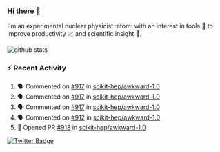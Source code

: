 ### Hi there 👋 

I'm an experimental nuclear physicist :atom: with an interest in tools :wrench: to improve productivity :chart_with_upwards_trend: and scientific insight :telescope:.

![github stats](https://github-readme-stats.vercel.app/api?username=agoose77&show_icons=true&hide_rank=true&hide_title=true&bg_color=30,e76445,904e95&text_color=efe3ec&icon_color=efe3ec)
<!--
**agoose77/agoose77** is a ✨ _special_ ✨ repository because its `README.md` (this file) appears on your GitHub profile.

Here are some ideas to get you started:

- 🔭 I’m currently working on ...
- 🌱 I’m currently learning ...
- 👯 I’m looking to collaborate on ...
- 🤔 I’m looking for help with ...
- 💬 Ask me about ...
- 📫 How to reach me: ...
- 😄 Pronouns: ...
- ⚡ Fun fact: ...
-->

### :zap: Recent Activity
<!--START_SECTION:activity-->
1. 🗣 Commented on [#917](https://github.com/scikit-hep/awkward-1.0/issues/917) in [scikit-hep/awkward-1.0](https://github.com/scikit-hep/awkward-1.0)
2. 🗣 Commented on [#917](https://github.com/scikit-hep/awkward-1.0/issues/917) in [scikit-hep/awkward-1.0](https://github.com/scikit-hep/awkward-1.0)
3. 🗣 Commented on [#917](https://github.com/scikit-hep/awkward-1.0/issues/917) in [scikit-hep/awkward-1.0](https://github.com/scikit-hep/awkward-1.0)
4. 🗣 Commented on [#912](https://github.com/scikit-hep/awkward-1.0/issues/912) in [scikit-hep/awkward-1.0](https://github.com/scikit-hep/awkward-1.0)
5. 💪 Opened PR [#918](https://github.com/scikit-hep/awkward-1.0/pull/918) in [scikit-hep/awkward-1.0](https://github.com/scikit-hep/awkward-1.0)
<!--END_SECTION:activity-->


[![Twitter Badge](https://img.shields.io/twitter/follow/agoose77?style=flat-square&logo=Twitter&logoColor=white&color=cornflowerblue)](https://twitter.com/agoose77)
